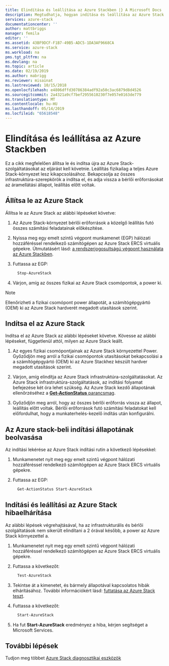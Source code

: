 ```yaml
---
title: Elindítása és leállítása az Azure Stackben |} A Microsoft Docs
description: Megtudhatja, hogyan indítása és leállítása az Azure Stack.
services: azure-stack
documentationcenter: ''
author: mattbriggs
manager: femila
editor: ''
ms.assetid: 43BF9DCF-F1B7-49B5-ADC5-1DA3AF9668CA
ms.service: azure-stack
ms.workload: na
pms.tgt_pltfrm: na
ms.devlang: na
ms.topic: article
ms.date: 02/19/2019
ms.author: mabrigg
ms.reviewer: misainat
ms.lastreviewed: 10/15/2018
ms.openlocfilehash: e4806dffd30786384adf92a50c3ac6879d8d4526
ms.sourcegitcommit: 2a4321a9cf7bef2955610230f7e057e0163de779
ms.translationtype: MT
ms.contentlocale: hu-HU
ms.lasthandoff: 05/14/2019
ms.locfileid: "65618548"
---
```

# <a name="start-and-stop-azure-stack"></a>Elindítása és leállítása az Azure Stackben
Ez a cikk megfelelően állítsa le és indítsa újra az Azure Stack-szolgáltatásokat az eljárást kell követnie. Leállítás fizikailag a teljes Azure Stack-környezet lesz kikapcsolásához. Bekapcsolja az összes infrastruktúra-szerepkörök a indítsa el, és adja vissza a bérlői erőforrásokat az áramellátási állapot, leállítás előtt voltak.

## <a name="stop-azure-stack"></a>Állítsa le az Azure Stack 

Állítsa le az Azure Stack az alábbi lépéseket követve:

1. Az Azure Stack-környezet bérlői erőforrások a közelgő leállítás futó összes számítási feladatainak előkészítése. 

2. Nyissa meg egy emelt szintű végpont munkamenet (EGP) hálózati hozzáféréssel rendelkező számítógépen az Azure Stack ERCS virtuális gépekre. Útmutatásért lásd: [a rendszerjogosultságú végpont használata az Azure Stackben](azure-stack-privileged-endpoint.md).

3. Futtassa az EGP:

    ```powershell
      Stop-AzureStack
    ```

4. Várjon, amíg az összes fizikai az Azure Stack csomópontok, a power ki.

> [!Note]  
> Ellenőrizheti a fizikai csomópont power állapotát, a számítógépgyártó (OEM) ki az Azure Stack hardverét megadott utasítások szerint. 

## <a name="start-azure-stack"></a>Indítsa el az Azure Stack 

Indítsa el az Azure Stack az alábbi lépéseket követve. Kövesse az alábbi lépéseket, függetlenül attól, milyen az Azure Stack leállt.

1. Az egyes fizikai csomópontjainak az Azure Stack környezettel Power. Győződjön meg arról a fizikai csomópontok utasításokat bekapcsolási a a számítógépgyártó (OEM) ki az Azure Stackhez készült hardver megadott utasítások szerint.

2. Várjon, amíg elindítja az Azure Stack infrastruktúra-szolgáltatásokat. Az Azure Stack infrastruktúra-szolgáltatások, az indítási folyamat befejezése két óra lehet szükség. Az Azure Stack kezdő állapotának ellenőrzéséhez a [ **Get-ActionStatus** parancsmag](#get-the-startup-status-for-azure-stack).

3. Győződjön meg arról, hogy az összes bérlői erőforrás vissza az állapot, leállítás előtt voltak. Bérlői erőforrások futó számítási feladatokat kell előfordulhat, hogy a munkaterhelés-kezelő indítás után konfigurálni.

## <a name="get-the-startup-status-for-azure-stack"></a>Az Azure stack-beli indítási állapotának beolvasása

Az indítási lekérése az Azure Stack indítási rutin a következő lépésekkel:

1. Munkamenetet nyit meg egy emelt szintű végpont hálózati hozzáféréssel rendelkező számítógépen az Azure Stack ERCS virtuális gépekre.

2. Futtassa az EGP:

    ```powershell
      Get-ActionStatus Start-AzureStack
    ```

## <a name="troubleshoot-startup-and-shutdown-of-azure-stack"></a>Indítási és leállítási az Azure Stack hibaelhárítása

Az alábbi lépések végrehajtásával, ha az infrastrukturális és bérlői szolgáltatások nem sikerült elindítani a 2 órával később, a power az Azure Stack környezettel a. 

1. Munkamenetet nyit meg egy emelt szintű végpont hálózati hozzáféréssel rendelkező számítógépen az Azure Stack ERCS virtuális gépekre.

2. Futtassa a következőt: 

    ```powershell
      Test-AzureStack
      ```

3. Tekintse át a kimenetet, és bármely állapotával kapcsolatos hibák elhárításához. További információkért lásd: [futtatása az Azure Stack teszt](azure-stack-diagnostic-test.md).

4. Futtassa a következőt:

    ```powershell
      Start-AzureStack
    ```

5. Ha fut **Start-AzureStack** eredményez a hiba, kérjen segítséget a Microsoft Services. 

## <a name="next-steps"></a>További lépések 

Tudjon meg többet [Azure Stack diagnosztikai eszközök](azure-stack-diagnostics.md)
